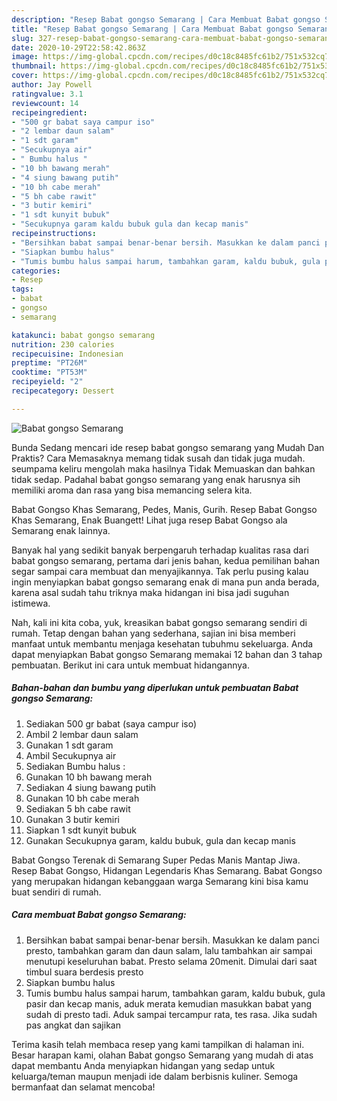 ```yaml
---
description: "Resep Babat gongso Semarang | Cara Membuat Babat gongso Semarang Yang Bisa Manjain Lidah"
title: "Resep Babat gongso Semarang | Cara Membuat Babat gongso Semarang Yang Bisa Manjain Lidah"
slug: 327-resep-babat-gongso-semarang-cara-membuat-babat-gongso-semarang-yang-bisa-manjain-lidah
date: 2020-10-29T22:58:42.863Z
image: https://img-global.cpcdn.com/recipes/d0c18c8485fc61b2/751x532cq70/babat-gongso-semarang-foto-resep-utama.jpg
thumbnail: https://img-global.cpcdn.com/recipes/d0c18c8485fc61b2/751x532cq70/babat-gongso-semarang-foto-resep-utama.jpg
cover: https://img-global.cpcdn.com/recipes/d0c18c8485fc61b2/751x532cq70/babat-gongso-semarang-foto-resep-utama.jpg
author: Jay Powell
ratingvalue: 3.1
reviewcount: 14
recipeingredient:
- "500 gr babat saya campur iso"
- "2 lembar daun salam"
- "1 sdt garam"
- "Secukupnya air"
- " Bumbu halus "
- "10 bh bawang merah"
- "4 siung bawang putih"
- "10 bh cabe merah"
- "5 bh cabe rawit"
- "3 butir kemiri"
- "1 sdt kunyit bubuk"
- "Secukupnya garam kaldu bubuk gula dan kecap manis"
recipeinstructions:
- "Bersihkan babat sampai benar-benar bersih. Masukkan ke dalam panci presto, tambahkan garam dan daun salam, lalu tambahkan air sampai menutupi keseluruhan babat. Presto selama 20menit. Dimulai dari saat timbul suara berdesis presto"
- "Siapkan bumbu halus"
- "Tumis bumbu halus sampai harum, tambahkan garam, kaldu bubuk, gula pasir dan kecap manis, aduk merata kemudian masukkan babat yang sudah di presto tadi. Aduk sampai tercampur rata, tes rasa. Jika sudah pas angkat dan sajikan"
categories:
- Resep
tags:
- babat
- gongso
- semarang

katakunci: babat gongso semarang 
nutrition: 230 calories
recipecuisine: Indonesian
preptime: "PT26M"
cooktime: "PT53M"
recipeyield: "2"
recipecategory: Dessert

---
```



![Babat gongso Semarang](https://img-global.cpcdn.com/recipes/d0c18c8485fc61b2/751x532cq70/babat-gongso-semarang-foto-resep-utama.jpg)

Bunda Sedang mencari ide resep babat gongso semarang yang Mudah Dan Praktis? Cara Memasaknya memang tidak susah dan tidak juga mudah. seumpama keliru mengolah maka hasilnya Tidak Memuaskan dan bahkan tidak sedap. Padahal babat gongso semarang yang enak harusnya sih memiliki aroma dan rasa yang bisa memancing selera kita.

Babat Gongso Khas Semarang, Pedes, Manis, Gurih. Resep Babat Gongso Khas Semarang, Enak Buangett! Lihat juga resep Babat Gongso ala Semarang enak lainnya.

Banyak hal yang sedikit banyak berpengaruh terhadap kualitas rasa dari babat gongso semarang, pertama dari jenis bahan, kedua pemilihan bahan segar sampai cara membuat dan menyajikannya. Tak perlu pusing kalau ingin menyiapkan babat gongso semarang enak di mana pun anda berada, karena asal sudah tahu triknya maka hidangan ini bisa jadi suguhan istimewa.


Nah, kali ini kita coba, yuk, kreasikan babat gongso semarang sendiri di rumah. Tetap dengan bahan yang sederhana, sajian ini bisa memberi manfaat untuk membantu menjaga kesehatan tubuhmu sekeluarga. Anda dapat menyiapkan Babat gongso Semarang memakai 12 bahan dan 3 tahap pembuatan. Berikut ini cara untuk membuat hidangannya.

<!--inarticleads1-->

##### Bahan-bahan dan bumbu yang diperlukan untuk pembuatan Babat gongso Semarang:

1. Sediakan 500 gr babat (saya campur iso)
1. Ambil 2 lembar daun salam
1. Gunakan 1 sdt garam
1. Ambil Secukupnya air
1. Sediakan  Bumbu halus :
1. Gunakan 10 bh bawang merah
1. Sediakan 4 siung bawang putih
1. Gunakan 10 bh cabe merah
1. Sediakan 5 bh cabe rawit
1. Gunakan 3 butir kemiri
1. Siapkan 1 sdt kunyit bubuk
1. Gunakan Secukupnya garam, kaldu bubuk, gula dan kecap manis


Babat Gongso Terenak di Semarang Super Pedas Manis Mantap Jiwa. Resep Babat Gongso, Hidangan Legendaris Khas Semarang. Babat Gongso yang merupakan hidangan kebanggaan warga Semarang kini bisa kamu buat sendiri di rumah. 

<!--inarticleads2-->

##### Cara membuat Babat gongso Semarang:

1. Bersihkan babat sampai benar-benar bersih. Masukkan ke dalam panci presto, tambahkan garam dan daun salam, lalu tambahkan air sampai menutupi keseluruhan babat. Presto selama 20menit. Dimulai dari saat timbul suara berdesis presto
1. Siapkan bumbu halus
1. Tumis bumbu halus sampai harum, tambahkan garam, kaldu bubuk, gula pasir dan kecap manis, aduk merata kemudian masukkan babat yang sudah di presto tadi. Aduk sampai tercampur rata, tes rasa. Jika sudah pas angkat dan sajikan




Terima kasih telah membaca resep yang kami tampilkan di halaman ini. Besar harapan kami, olahan Babat gongso Semarang yang mudah di atas dapat membantu Anda menyiapkan hidangan yang sedap untuk keluarga/teman maupun menjadi ide dalam berbisnis kuliner. Semoga bermanfaat dan selamat mencoba!
